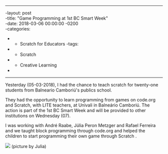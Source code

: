 ----	
-layout: post	
-title:  "Game Programming at 1st BC Smart Week"	
-date:   2018-03-06 00:00:00 -0200	
-categories:	
-  - Scratch for Educators
-tags:	
-  - Scratch	
-  - Creative Learning	
-  	
----

Yesterday (05-03-2018), I had the chance to teach scratch for twenty-one students from Balneario Camboriú's publics school.

They had the opportunity to learn programming from games on code.org and Scratch, with LITE teachers, at Univali in Balneário Camboriú. The action is part of the 1st BC Smart Week and will be provided to other institutions on Wednesday (07).

I was working with André Raabe, Júlia Peron Metzger and Rafael Ferreira and we taught  block programming through code.org and helped the children to start programming their own game through Scratch .

![](http://lite.acad.univali.br/wp-content/uploads/2018/03/WhatsAppImage2018-03-05at15.40.01.jpg)
(picture by Julia)